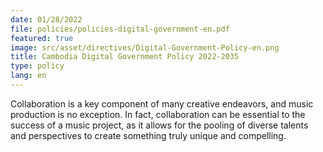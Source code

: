 ```yaml
---
date: 01/28/2022
file: policies/policies-digital-government-en.pdf
featured: true
image: src/asset/directives/Digital-Government-Policy-en.png
title: Cambodia Digital Government Policy 2022-2035
type: policy
lang: en
---
```


Collaboration is a key component of many creative endeavors, and music production is no exception. In fact, collaboration can be essential to the success of a music project, as it allows for the pooling of diverse talents and perspectives to create something truly unique and compelling.
